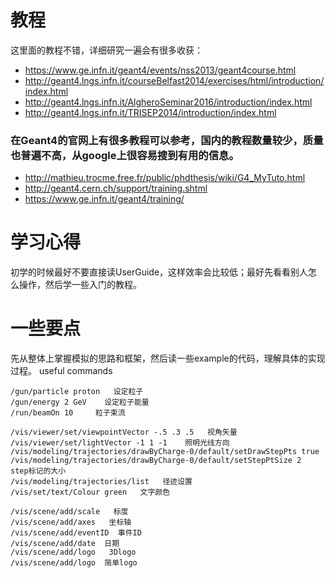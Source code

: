 # 教程
这里面的教程不错，详细研究一遍会有很多收获：
* https://www.ge.infn.it/geant4/events/nss2013/geant4course.html
* http://geant4.lngs.infn.it/courseBelfast2014/exercises/html/introduction/index.html
* http://geant4.lngs.infn.it/AlgheroSeminar2016/introduction/index.html
* http://geant4.lngs.infn.it/TRISEP2014/introduction/index.html
### 在Geant4的官网上有很多教程可以参考，国内的教程数量较少，质量也普遍不高，从google上很容易搜到有用的信息。

* http://mathieu.trocme.free.fr/public/phdthesis/wiki/G4_MyTuto.html
* http://geant4.cern.ch/support/training.shtml
* https://www.ge.infn.it/geant4/training/
# 学习心得
 初学的时候最好不要直接读UserGuide，这样效率会比较低；最好先看看别人怎么操作，然后学一些入门的教程。
# 一些要点
先从整体上掌握模拟的思路和框架，然后读一些example的代码，理解具体的实现过程。
useful commands
```shell
/gun/particle proton   设定粒子
/gun/energy 2 GeV    设定粒子能量
/run/beamOn 10     粒子束流
```
```shell
/vis/viewer/set/viewpointVector -.5 .3 .5   视角矢量
/vis/viewer/set/lightVector -1 1 -1    照明光线方向
/vis/modeling/trajectories/drawByCharge-0/default/setDrawStepPts true
/vis/modeling/trajectories/drawByCharge-0/default/setStepPtSize 2   step标记的大小
/vis/modeling/trajectories/list   径迹设置
/vis/set/text/Colour green   文字颜色
```
```shell
/vis/scene/add/scale   标度
/vis/scene/add/axes   坐标轴
/vis/scene/add/eventID  事件ID
/vis/scene/add/date  日期
/vis/scene/add/logo   3Dlogo
/vis/scene/add/logo  简单logo
```
